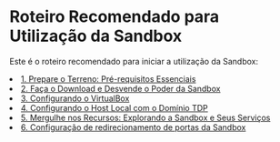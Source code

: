 # **Roteiro Recomendado para Utilização da Sandbox**

Este é o roteiro recomendado para iniciar a utilização da Sandbox:
<li><a href="../../html/tutorial.html?file=tutorial2.1.md">1. Prepare o Terreno: Pré-requisitos Essenciais</a></li>
<li><a href="../../html/tutorial.html?file=tutorial2.2.md">2. Faça o Download e Desvende o Poder da Sandbox</a></li>
<li><a href="../../html/tutorial.html?file=tutorial2.3.md">3. Configurando o VirtualBox</a></li>
<li><a href="../../html/tutorial.html?file=tutorial2.4.md">4. Configurando o Host Local com o Domínio TDP</a></li>
<li><a href="../../html/tutorial.html?file=tutorial2.5.md">5. Mergulhe nos Recursos: Explorando a Sandbox e Seus Serviços</a></li>
<li><a href="../../html/tutorial.html?file=tutorial2.6.md">6. Configuração de redirecionamento de portas da Sandbox</a></li>
